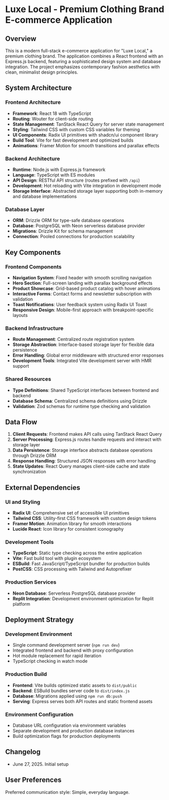 # Luxe Local - Premium Clothing Brand E-commerce Application

## Overview

This is a modern full-stack e-commerce application for "Luxe Local," a premium clothing brand. The application combines a React frontend with an Express.js backend, featuring a sophisticated design system and database integration. The project emphasizes contemporary fashion aesthetics with clean, minimalist design principles.

## System Architecture

### Frontend Architecture
- **Framework**: React 18 with TypeScript
- **Routing**: Wouter for client-side routing
- **State Management**: TanStack React Query for server state management
- **Styling**: Tailwind CSS with custom CSS variables for theming
- **UI Components**: Radix UI primitives with shadcn/ui component library
- **Build Tool**: Vite for fast development and optimized builds
- **Animations**: Framer Motion for smooth transitions and parallax effects

### Backend Architecture
- **Runtime**: Node.js with Express.js framework
- **Language**: TypeScript with ES modules
- **API Design**: RESTful API structure (routes prefixed with `/api`)
- **Development**: Hot reloading with Vite integration in development mode
- **Storage Interface**: Abstracted storage layer supporting both in-memory and database implementations

### Database Layer
- **ORM**: Drizzle ORM for type-safe database operations
- **Database**: PostgreSQL with Neon serverless database provider
- **Migrations**: Drizzle Kit for schema management
- **Connection**: Pooled connections for production scalability

## Key Components

### Frontend Components
- **Navigation System**: Fixed header with smooth scrolling navigation
- **Hero Section**: Full-screen landing with parallax background effects
- **Product Showcase**: Grid-based product catalog with hover animations
- **Interactive Forms**: Contact forms and newsletter subscription with validation
- **Toast Notifications**: User feedback system using Radix UI Toast
- **Responsive Design**: Mobile-first approach with breakpoint-specific layouts

### Backend Infrastructure
- **Route Management**: Centralized route registration system
- **Storage Abstraction**: Interface-based storage layer for flexible data persistence
- **Error Handling**: Global error middleware with structured error responses
- **Development Tools**: Integrated Vite development server with HMR support

### Shared Resources
- **Type Definitions**: Shared TypeScript interfaces between frontend and backend
- **Database Schema**: Centralized schema definitions using Drizzle
- **Validation**: Zod schemas for runtime type checking and validation

## Data Flow

1. **Client Requests**: Frontend makes API calls using TanStack React Query
2. **Server Processing**: Express.js routes handle requests and interact with storage layer
3. **Data Persistence**: Storage interface abstracts database operations through Drizzle ORM
4. **Response Handling**: Structured JSON responses with error handling
5. **State Updates**: React Query manages client-side cache and state synchronization

## External Dependencies

### UI and Styling
- **Radix UI**: Comprehensive set of accessible UI primitives
- **Tailwind CSS**: Utility-first CSS framework with custom design tokens
- **Framer Motion**: Animation library for smooth interactions
- **Lucide React**: Icon library for consistent iconography

### Development Tools
- **TypeScript**: Static type checking across the entire application
- **Vite**: Fast build tool with plugin ecosystem
- **ESBuild**: Fast JavaScript/TypeScript bundler for production builds
- **PostCSS**: CSS processing with Tailwind and Autoprefixer

### Production Services
- **Neon Database**: Serverless PostgreSQL database provider
- **Replit Integration**: Development environment optimization for Replit platform

## Deployment Strategy

### Development Environment
- Single command development server (`npm run dev`)
- Integrated frontend and backend with proxy configuration
- Hot module replacement for rapid iteration
- TypeScript checking in watch mode

### Production Build
- **Frontend**: Vite builds optimized static assets to `dist/public`
- **Backend**: ESBuild bundles server code to `dist/index.js`
- **Database**: Migrations applied using `npm run db:push`
- **Serving**: Express serves both API routes and static frontend assets

### Environment Configuration
- Database URL configuration via environment variables
- Separate development and production database instances
- Build optimization flags for production deployments

## Changelog
- June 27, 2025. Initial setup

## User Preferences

Preferred communication style: Simple, everyday language.